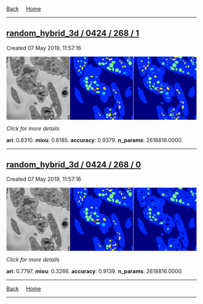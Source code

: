 
[Back](..)&nbsp;&nbsp;&nbsp;&nbsp;&nbsp;[Home](https://leapmanlab.github.io/snapshots)

---

<div class="summary"><a href="1"><h2>random_hybrid_3d / 0424 / 268 / 1</h2></a><p>Created 07 May 2019, 11:57:16
</p><a href="1"><img src="1/media/summary.png" align="center"></a><p>
<i>Click for more details</i>
</p></div>

**ari**: 0.8310. **miou**: 0.6185. **accuracy**: 0.9379. **n_params**: 2618816.0000. 

---

<div class="summary"><a href="0"><h2>random_hybrid_3d / 0424 / 268 / 0</h2></a><p>Created 07 May 2019, 11:57:16
</p><a href="0"><img src="0/media/summary.png" align="center"></a><p>
<i>Click for more details</i>
</p></div>

**ari**: 0.7797. **miou**: 0.3266. **accuracy**: 0.9139. **n_params**: 2618816.0000. 

---

[Back](..)&nbsp;&nbsp;&nbsp;&nbsp;&nbsp;[Home](https://leapmanlab.github.io/snapshots)

---